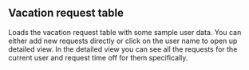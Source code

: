 ## Vacation request table

Loads the vacation request table with some sample user data.
You can either add new requests directly or click on the user name to open up detailed view.
In the detailed view you can see all the requests for the current user and request time off for them specifically.